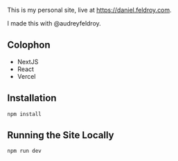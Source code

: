 This is my personal site, live at https://daniel.feldroy.com.

I made this with @audreyfeldroy.

## Colophon

- NextJS
- React
- Vercel

## Installation

```
npm install
```

## Running the Site Locally

```
npm run dev
```

